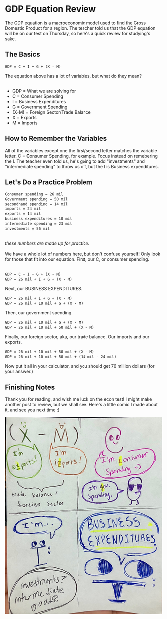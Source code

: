 # GDP Equation Review

The GDP equation is a macroeconomic model used to find the Gross Domestic Product for a region. The teacher told us that the GDP equation will be on our test on Thursday, so here's a quick review for studying's sake.

## The Basics
```
GDP = C + I + G + (X - M)
```
The equation above has a lot of variables, but what do they mean? <br><br>
- GDP = What we are solving for
- C = Consumer Spending
- I = Business Expenditures
- G = Government Spending
- (X-M) = Foreign Sector/Trade Balance
- X = Exports
- M = Imports

## How to Remember the Variables
All of the variables except one the first/second letter matches the variable letter. C = **C**onsumer Spending, for example. Focus instead on remebering the I. The teacher even told us, he's going to add "investments" and "intermediate spending" to throw us off, but the I is Business expenditures. 

## Let's Do a Practice Problem
```
Consumer spending = 26 mil
Government spending = 50 mil
secondhand spending = 14 mil
imports = 24 mil
exports = 14 mil
business expenditures = 10 mil
intermediate spending = 23 mil
investments = 56 mil
```
<br> *these numbers are made up for practice.*<br><br>
We have a whole lot of numbers here, but don't confuse yourself! Only look for those that fit into our equation. First, our C, or consumer spending. <br><br>
```
GDP = C + I + G + (X - M)
GDP = 26 mil + I + G + (X - M)
```
Next, our BUSINESS EXPENDITURES.
```
GDP = 26 mil + I + G + (X - M)
GDP = 26 mil + 10 mil + G + (X - M)
```
Then, our government spending.
```
GDP = 26 mil + 10 mil + G + (X - M)
GDP = 26 mil + 10 mil + 50 mil + (X - M)
```
Finally, our foreign sector, aka, our trade balance. Our imports and our exports. 
```
GDP = 26 mil + 10 mil + 50 mil + (X - M)
GDP = 26 mil + 10 mil + 50 mil + (14 mil - 24 mil)
```
Now put it all in your calculator, and you should get 76 million dollars (for your answer.)

## Finishing Notes
Thank you for reading, and wish me luck on the econ test! I might make another post to review, but we shall see. Here's a little comic I made about it, and see you next time :)
<br><br>
!["comic"](https://github.com/CaptainSapphire/PH-s-Blog/blob/main/assets/December%202024/IMG_5706.jpg?raw=true)
